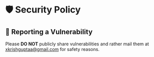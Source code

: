 # 🛡️ Security Policy

## 🚨 Reporting a Vulnerability

Please **DO NOT** publicly share vulnerabilities and rather mail them at xkrishguptaa@gmail.com for safety reasons.
